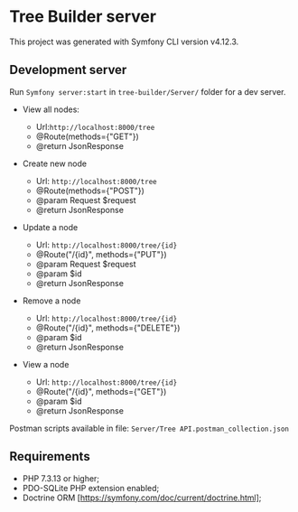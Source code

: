 # Tree Builder server

This project was generated with Symfony CLI version v4.12.3.

## Development server

Run `Symfony server:start` in `tree-builder/Server/` folder for a dev server. 

* View all nodes:
  - Url:`http://localhost:8000/tree`
  - @Route(methods={"GET"})
  - @return JsonResponse
  
* Create new node
  - Url: `http://localhost:8000/tree`
  - @Route(methods={"POST"})
  - @param Request $request
  - @return JsonResponse
  
* Update a node
  - Url: `http://localhost:8000/tree/{id}`
  - @Route("/{id}", methods={"PUT"})
  - @param Request $request
  - @param $id
  - @return JsonResponse
  
* Remove a node
  - Url: `http://localhost:8000/tree/{id}`
  - @Route("/{id}", methods={"DELETE"})
  - @param $id
  - @return JsonResponse
  
* View a node
  - Url: `http://localhost:8000/tree/{id}`
  - @Route("/{id}", methods={"GET"})
  - @param $id
  - @return JsonResponse

Postman scripts available in file: `Server/Tree API.postman_collection.json`

## Requirements

* PHP 7.3.13 or higher;
* PDO-SQLite PHP extension enabled;
* Doctrine ORM [https://symfony.com/doc/current/doctrine.html];